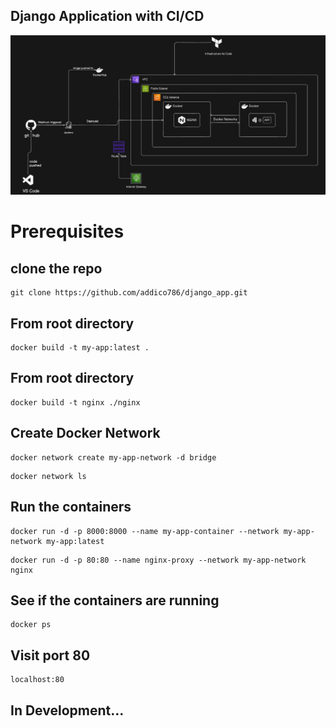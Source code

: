 ## Django Application with CI/CD 

![Design](/static/design.png)

# Prerequisites

## clone the repo
```
git clone https://github.com/addico786/django_app.git
```

## From root directory 
```
docker build -t my-app:latest .
```

## From root directory 
```
docker build -t nginx ./nginx
```

## Create Docker Network
```
docker network create my-app-network -d bridge
```
```
docker network ls
```

## Run the containers 
```
docker run -d -p 8000:8000 --name my-app-container --network my-app-network my-app:latest
```

```
docker run -d -p 80:80 --name nginx-proxy --network my-app-network nginx
```

## See if the containers are running
```
docker ps
```

## Visit port 80
```
localhost:80
```


## In Development...